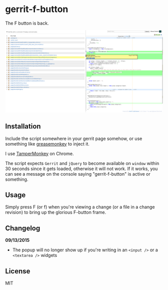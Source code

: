# gerrit-f-button

The F button is back.

![gerrit-f-button screenshot](./gerrit-f-button.png)

## Installation

Include the script somewhere in your gerrit page somehow, or use something like
[greasemonkey](http://www.greasespot.net/) to inject it.

I use [TamperMonkey](http://tampermonkey.net/) on Chrome.

The script expects `Gerrit` and `jQuery` to become available on `window` 
within 30 seconds since it gets loaded, otherwise it will not work. If it works, you can see a message on the console saying "gerrit-f-button" is active or something.

## Usage

Simply press F (or f) when you're viewing a change (or a file in a change revision) to bring up the glorious F-button frame.

## Changelog

**09/13/2015**

- The popup will no longer show up if you're writing in an `<input />` or a `<textarea />` widgets

## License

MIT